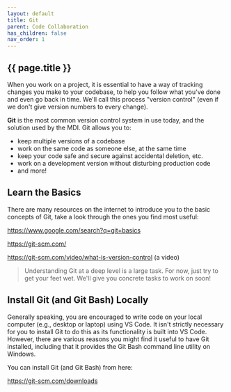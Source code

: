 ```yaml
---
layout: default
title: Git
parent: Code Collaboration
has_children: false
nav_order: 1
---
```


## {{ page.title }}

When you work on a project, it is essential to have a way
of tracking changes you make to your codebase, to help you follow
what you've done and even go back in time. We'll call this process
"version control" (even if we don't give version numbers to every change).

**Git** is the most common version control system in use today, and the
solution used by the MDI. Git allows you to:

- keep multiple versions of a codebase
- work on the same code as someone else, at the same time
- keep your code safe and secure against accidental deletion, etc.
- work on a development version without disturbing production code
- and more!

## Learn the Basics

There are many resources on the internet to introduce you to the basic
concepts of Git, take a look through the ones you find most useful:

<https://www.google.com/search?q=git+basics>

<https://git-scm.com/>

<https://git-scm.com/video/what-is-version-control> (a video)

> Understanding Git at a deep level is a large task. 
> For now, just try to get your feet wet. 
> We'll give you concrete tasks to work on soon! 

## Install Git (and Git Bash) Locally

Generally speaking, you are encouraged to write code on your 
local computer (e.g., desktop or laptop) using VS Code. It isn't 
strictly necessary for you to install Git
to do this as its functionality is built into VS Code. However,
there are various reasons you might find it useful to have Git installed,
including that it provides the Git Bash command line utility on Windows.

You can install Git (and Git Bash) from here:

<https://git-scm.com/downloads>
